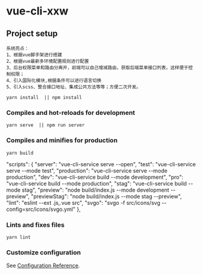 # vue-cli-xxw

## Project setup
```
系统亮点：
1、根据vue脚手架进行搭建
2、根据vue最新多环境配置规则进行配置
3、后台权限菜单和路由分离开，前端可以自己增减路由，获取后端菜单接口列表，这样便于控制权限；
4、引入国际化模块,根据条件可以进行语言切换
5、引入scss、整合接口地址、集成公共方法等等；方便二次开发。

yarn install  || npm install 
```

### Compiles and hot-reloads for development
```
yarn serve  || npm run server
```

### Compiles and minifies for production
```
yarn build
```
"scripts": {
    "server": "vue-cli-service serve --open",
    "test": "vue-cli-service serve --mode test",
    "production": "vue-cli-service serve --mode production",
    "dev": "vue-cli-service build --mode development",
    "pro": "vue-cli-service build --mode production",
    "stag": "vue-cli-service build --mode stag",
    "preview": "node build/index.js --mode development --preview",
    "previewStag": "node build/index.js --mode stag --preview",
    "lint": "eslint --ext .js,.vue src",
    "svgo": "svgo -f src/icons/svg --config=src/icons/svgo.yml"
},

### Lints and fixes files
```
yarn lint
```

### Customize configuration
See [Configuration Reference](https://cli.vuejs.org/config/).
